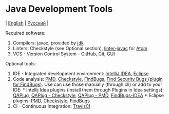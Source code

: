 # Java Development Tools
| [English](README.md) | [Русский](README.ru.md) |

Required software:
  1. Compilers: javac,  provided by [jdk](http://www.oracle.com/technetwork/java/javase/downloads/index-jsp-138363.html)
  2. Linters: Checkstyle (see Optional section), [linter-javac](https://atom.io/packages/linter-javac) for [Atom](https://atom.io)
  3. VCS - Version Control System - [GitHub](https://github.com/), [Git](https://git-scm.com/), [GUI](https://desktop.github.com/)

Optional tools:
  1. IDE - Integrated development environment: [IntelliJ IDEA](https://www.jetbrains.com/idea/), [Eclipse](https://eclipse.org)
  2. Code analysis: [PMD](https://pmd.github.io/), [Checkstyle](http://checkstyle.sourceforge.net/), [FindBugs](http://findbugs.sourceforge.net/), [Find Security Bugs (plugin for FindBugs)](http://find-sec-bugs.github.io/). Use can use those manually (through cli) or add to your IDE: 
    * Intellij Idea plugins (install them through Plugins in Idea settings): [QAPlug](https://plugins.jetbrains.com/idea/plugin/4594-qaplug), [QAPlug - Checkstyle](https://plugins.jetbrains.com/idea/plugin/4595-qaplug--checkstyle), [QAPlug - PMD](https://plugins.jetbrains.com/idea/plugin/4596-qaplug--pmd), [FindBugs-IDEA](https://plugins.jetbrains.com/idea/plugin/3847-findbugs-idea)
    * Eclipse plugins: [PMD](http://pmd.sourceforge.net/pmd-4.3.0/integrations.html#eclipse), [Checkstyle](http://eclipse-cs.sourceforge.net/#!/), [FindBugs](http://www.vogella.com/tutorials/Findbugs/article.html)
  3. CI - Continuous Integration: [TravisCI](https://travis-ci.org/)
